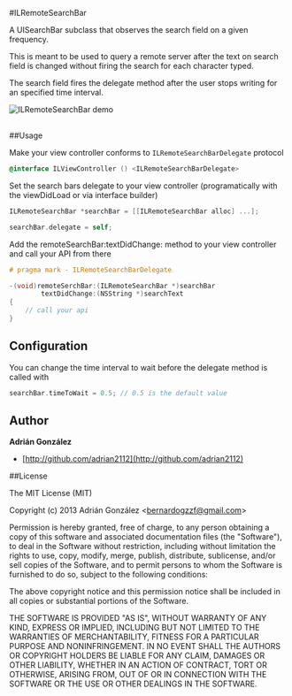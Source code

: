 #ILRemoteSearchBar

A UISearchBar subclass that observes the search field on a given frequency.

This is meant to be used to query a remote server after the text on search field is changed without firing the search for each character typed.
                    
The search field fires the delegate method after the user stops writing for an specified time interval.

<img src="https://raw.github.com/icalialabs/ILRemoteSearchBar/master/demo.gif" alt="ILRemoteSearchBar demo" title="ILRemoteSearchBar demo" style="display:block; margin: 10px auto 30px auto; align:center">


##Usage

Make your view controller conforms to `ILRemoteSearchBarDelegate` protocol

```objective-c
@interface ILViewController () <ILRemoteSearchBarDelegate>

```

Set the search bars delegate to your view controller
(programatically with the viewDidLoad or via interface builder)

```objective-c
ILRemoteSearchBar *searchBar = [[ILRemoteSearchBar alloc] ...];

searchBar.delegate = self;
```

Add the remoteSearchBar:textDidChange: method to your view controller and call your API from there

```objective-c
# pragma mark - ILRemoteSearchBarDelegate

-(void)remoteSerchBar:(ILRemoteSearchBar *)searchBar
		textDidChange:(NSString *)searchText
{
	// call your api
}

```

## Configuration
You can change the time interval to wait before the delegate method is called with

```objective-c
searchBar.timeToWait = 0.5; // 0.5 is the default value
```

## Author
**Adrián González**
+ [http://github.com/adrian2112](http://github.com/adrian2112)


##License

The MIT License (MIT)

Copyright (c) 2013 Adrián González \<bernardogzzf@gmail.com\>

Permission is hereby granted, free of charge, to any person obtaining a
copy
of this software and associated documentation files (the "Software"), to
deal
in the Software without restriction, including without limitation the
rights
to use, copy, modify, merge, publish, distribute, sublicense, and/or
sell
copies of the Software, and to permit persons to whom the Software is
furnished to do so, subject to the following conditions:

The above copyright notice and this permission notice shall be included
in
all copies or substantial portions of the Software.

THE SOFTWARE IS PROVIDED "AS IS", WITHOUT WARRANTY OF ANY KIND, EXPRESS
OR
IMPLIED, INCLUDING BUT NOT LIMITED TO THE WARRANTIES OF MERCHANTABILITY,
FITNESS FOR A PARTICULAR PURPOSE AND NONINFRINGEMENT. IN NO EVENT SHALL
THE
AUTHORS OR COPYRIGHT HOLDERS BE LIABLE FOR ANY CLAIM, DAMAGES OR OTHER
LIABILITY, WHETHER IN AN ACTION OF CONTRACT, TORT OR OTHERWISE, ARISING
FROM,
OUT OF OR IN CONNECTION WITH THE SOFTWARE OR THE USE OR OTHER DEALINGS
IN
THE SOFTWARE.

